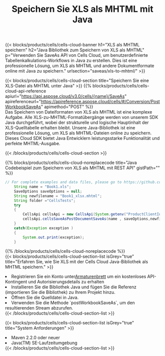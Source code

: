 ﻿---
title:  Speichern Sie XLS als MHTML mit Java
description:  Verwendung von Aspose.Cells Cloud SDK for Java zum Speichern von XLS-Formatdateien als MHTML-Formatdateien.
kwords: Excel, Save XLS as MHTML, REST, Java
howto: How to save XLS as MHTML using Aspose.Cells Cloud Java library.
---
{{< blocks/products/cells/cells-cloud-banner h1="XLS als MHTML speichern" h2="Java Bibliothek zum Speichern von XLS als MHTML" p="Verwenden Sie SaveAs API von Cells Cloud, um benutzerdefinierte Tabellenkalkulations-Workflows in Java zu erstellen. Dies ist eine professionelle Lösung, um XLS als MHTML und andere Dokumentformate online mit Java zu speichern." urlsection="saveas/xls-to-mhtml/" >}}

{{< blocks/products/cells/cells-cloud-section title="Speichern Sie eine XLS-Datei als MHTML unter Java" >}}
{{% blocks/products/cells/cells-cloud-api-reference apiurl="https://api.aspose.cloud/v3.0/cells/{name}/SaveAs" apireferenceurl="https://apireference.aspose.cloud/cells/#/Conversion/PostWorkbookSaveAs" apimethod="POST" %}}
<br/>
Das Speichern von Dateiformaten von XLS als MHTML ist eine komplexe Aufgabe. Alle XLS-zu-MHTML-Formatübergänge werden von unserem SDK Java durchgeführt, wobei der strukturelle und logische Hauptinhalt der XLS-Quelltabelle erhalten bleibt. Unsere Java-Bibliothek ist eine professionelle Lösung, um XLS als MHTML-Dateien online zu speichern. Dieses Cloud SDK bietet Java Entwicklern leistungsstarke Funktionalität und perfekte MHTML-Ausgabe.

{{< /blocks/products/cells/cells-cloud-section >}}

{{% blocks/products/cells/cells-cloud-noreplacecode title="Java Codebeispiel zum Speichern von XLS als MHTML mit REST API" gistPath="" %}}
  
```java
// For complete examples and data files, please go to https://github.com/aspose-cells-cloud/aspose-cells-cloud-java/
    String name = "Book1.xls";
    SaveOptions saveOptions = null;
    String newfilename = "Book1_xlsx.mhtml";
    String folder ="CellsTests";
    try 
    {
        CellsApi cellsApi = new CellsApi(System.getenv("ProductClientId"), System.getenv("ProductClientSecret"));
        cellsApi.cellsSaveAsPostDocumentSaveAs(name , saveOptions,newfilename,false,false,folder,null,null,null,true);                       
    }
    catch(Exception exception )
    {
        System.out.print(exception);
    }
```
  
{{% /blocks/products/cells/cells-cloud-noreplacecode %}}
<br/>
{{< blocks/products/cells/cells-cloud-section-list isGrey="true" title="Erfahren Sie, wie Sie XLS mit der Cells Cloud Java-Bibliothek als MHTML speichern." >}}
<li> Registrieren Sie ein Konto unter<a href="https://dashboard.aspose.cloud/">Armaturenbrett</a> um ein kostenloses API-Kontingent und Autorisierungsdetails zu erhalten</li>
<li>Installieren Sie die Bibliothek Java und fügen Sie die Referenz (importieren Sie die Bibliothek) zu Ihrem Projekt hinzu.</li>
<li>Öffnen Sie die Quelldatei in Java.</li>
<li>Verwenden Sie die Methode `postWorkbookSaveAs`, um den resultierenden Stream abzurufen.</li>
{{< /blocks/products/cells/cells-cloud-section-list >}}

{{< blocks/products/cells/cells-cloud-section-list isGrey="true" title="System Anforderungen" >}}
<li>Maven 2.2.0 oder neuer</li>
<li>Java(TM) SE-Laufzeitumgebung</li>
{{< /blocks/products/cells/cells-cloud-section-list >}}
